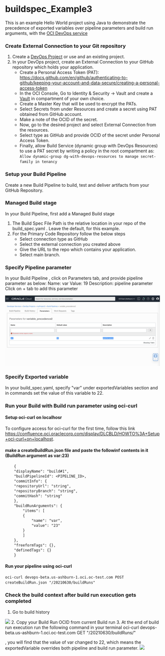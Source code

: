# buildspec_Example3

This is an example Hello World project using Java to demonstrate the precedence of exported variables over pipeline parameters and build run arguments, with the [OCI DevOps service](https://www.oracle.com/devops/devops-service/)


### Create External Connection to your Git repository 

1. Create a [DevOps Project](https://docs.oracle.com/en-us/iaas/Content/devops/using/devops_projects.htm) or use and an existing project. 
2. In your DevOps project, create an External Connection to your GitHub repository which holds your application.
   - Create a Personal Access Token (PAT): https://docs.github.com/en/github/authenticating-to-github/keeping-your-account-and-data-secure/creating-a-personal-access-token
   - In the OCI Console, Go to Identity & Security -> Vault and create a [Vault]( https://docs.oracle.com/en-us/iaas/Content/KeyManagement/Concepts/keyoverview.htm) in compartment of your own choice.
   - Create a Master Key that will be used to encrypt the PATs. 
   - Select Secrets from under Resources and create a secret using PAT obtained from GitHub account.
   - Make a note of the OCID of the secret.
   - Now, go to the desired project and select External Connection from the resources.
   - Select type as GitHub and provide OCID of the secret under Personal Access Token.
   - Finally, allow Build Service (dynamic group with DevOps Resources) to use a PAT secret by writing a policy in the root compartment as: ``` Allow dynamic-group dg-with-devops-resources to manage secret-family in tenancy```

### Setup your Build Pipeline
Create a new Build Pipeline to build, test and deliver artifacts from your GitHub Repository.

### Managed Build stage
In your Build Pipeline, first add a Managed Build stage
1. The Build Spec File Path is the relative location in your repo of the build_spec.yaml . Leave the default, for this example.
2. For the Primary Code Repository follow the below steps
    - Select connection type as GitHub
    - Select the external connection you created above
    - Give the URL to the repo which contains your application.
    - Select main branch.
    
### Specify Pipeline parameter
In your Build Pipeline , click on Parameters tab, and provide pipeline parameter as below:
Name: var       Value: 19       Description: pipeline parameter
Click on + tab to add this parameter

<img src="pipeline_param.png"/>

### Specify Exported variable
In your build_spec.yaml, specify "var" under exportedVariables section and in commands set the value of this variable to 22.

### Run your Build with Build run parameter using oci-curl


#### Setup oci-curl on localhosr
To configure access for oci-curl for the first time, follow this link https://confluence.oci.oraclecorp.com/display/DLCBLD/HOWTO%3A+Setup+oci-curl+on+localhost.


#### make a createBuildRun.json file and paste the followinf contents in it (BuildRun argument as var:23)
```
    {
    "displayName": "build#1",
    "buildPipelineId": <PIPELINE_ID>,
    "commitInfo": {
    "repositoryUrl": "string",
    "repositoryBranch": "string",
    "commitHash": "string"
    },
    "buildRunArguments": {
        "items": [
        {
            "name": "var",
            "value": "23"
        }
        ]
    },
    "freeformTags": {},
    "definedTags": {}
    }
```

#### Run your pipeline using oci-curl
```oci-curl devops-beta.us-ashburn-1.oci.oc-test.com POST createBuildRun.json "/20210630/buildRuns"```



### Check the build context after build run execution gets completed
1. Go to build history
<img src="build_history.png" />
2. Copy your Build Run OCID from current Build run
3. At the end of build run execution run the following command in your terminal
   oci-curl devops-beta.us-ashburn-1.oci.oc-test.com GET "/20210630/buildRuns/<BUILD_RUN_ID>"

  , you will find that the value of var changed to 22, which means the exportedVariable overrides both pipeline and build run parameter.
<img src="build_context.png" />
